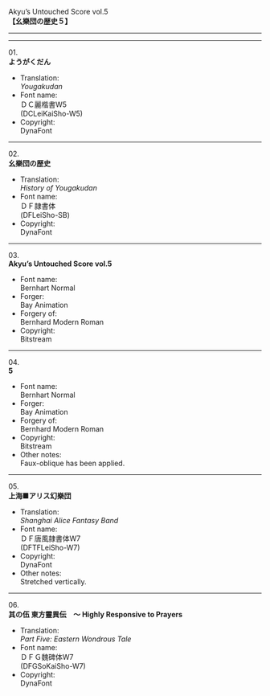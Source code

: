 Akyu’s Untouched Score vol.5  
**【幺樂団の歴史５】**

---  
---

01\.  
**ようがくだん**
  - Translation:  
*Yougakudan*
  - Font name:  
ＤＣ麗楷書W5  
(DCLeiKaiSho-W5)
  - Copyright:  
DynaFont

---

02\.  
**幺樂団の歴史**
  - Translation:  
*History of Yougakudan*
  - Font name:  
ＤＦ隷書体  
(DFLeiSho-SB)
  - Copyright:  
DynaFont

---

03\.  
**Akyu’s Untouched Score vol.5**
  - Font name:  
Bernhart Normal
  - Forger:  
Bay Animation
  - Forgery of:  
Bernhard Modern Roman
  - Copyright:  
Bitstream

---

04\.  
**5**
  - Font name:  
Bernhart Normal
  - Forger:  
Bay Animation
  - Forgery of:  
Bernhard Modern Roman
  - Copyright:  
Bitstream
  - Other notes:  
Faux-oblique has been applied.

---

05\.  
**上海■アリス幻樂団**
  - Translation:  
*Shanghai Alice Fantasy Band*
  - Font name:  
ＤＦ唐風隷書体W7  
(DFTFLeiSho-W7)
  - Copyright:  
DynaFont
  - Other notes:  
Stretched vertically.

---

06\.  
**其の伍 東方靈異伝　～ Highly Responsive to Prayers**
  - Translation:  
*Part Five: Eastern Wondrous Tale*
  - Font name:  
ＤＦＧ魏碑体W7  
(DFGSoKaiSho-W7)
  - Copyright:  
DynaFont

